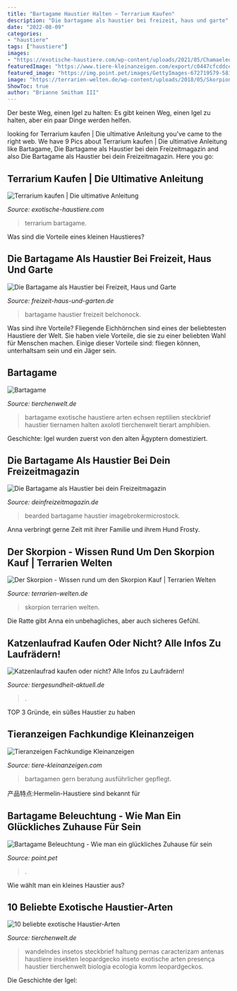 ```yaml
---
title: "Bartagame Haustier Halten ~ Terrarium Kaufen"
description: "Die bartagame als haustier bei freizeit, haus und garte"
date: "2022-08-09"
categories:
- "haustiere"
tags: ["haustiere"]
images:
- "https://exotische-haustiere.com/wp-content/uploads/2021/05/Chamaeleon-Terrarium2-1-194x275-1-1.jpg"
featuredImage: "https://www.tiere-kleinanzeigen.com/export/c0447cfcddcea02381646f2e529e8.jpg"
featured_image: "https://img.point.pet/images/GettyImages-672719579-58167cd43df78cc2e8d21b50.jpg"
image: "https://terrarien-welten.de/wp-content/uploads/2018/05/Skorpion-kaufen.jpg"
ShowToc: true
author: "Brianne Smitham III"
---
```



Der beste Weg, einen Igel zu halten: Es gibt keinen Weg, einen Igel zu halten, aber ein paar Dinge werden helfen.

	

		
looking for Terrarium kaufen | Die ultimative Anleitung you've came to the right web. We have 9 Pics about Terrarium kaufen | Die ultimative Anleitung like Bartagame, Die Bartagame als Haustier bei dein Freizeitmagazin and also Die Bartagame als Haustier bei dein Freizeitmagazin. Here you go:
		
    
## Terrarium Kaufen | Die Ultimative Anleitung

<img loading=lazy src="https://exotische-haustiere.com/wp-content/uploads/2021/05/Chamaeleon-Terrarium2-1-194x275-1-1.jpg" onerror="this.onerror=null;this.src='https://tse4.mm.bing.net/th?id=OIP.urbgyfykJ5Wn2IE4ll01ewAAAA&amp;pid=15.1';" alt="Terrarium kaufen | Die ultimative Anleitung">

_Source: exotische-haustiere.com_

>terrarium bartagame. 

	

Was sind die Vorteile eines kleinen Haustieres?

    
## Die Bartagame Als Haustier Bei Freizeit, Haus Und Garte

<img loading=lazy src="https://freizeit-haus-und-garten.de/artikel/763/763-1573670415-3.jpg" onerror="this.onerror=null;this.src='https://tse1.mm.bing.net/th?id=OIP.IqkE5xLmxiV7Mgb0nP3zfAHaEK&amp;pid=15.1';" alt="Die Bartagame als Haustier bei Freizeit, Haus und Garte">

_Source: freizeit-haus-und-garten.de_

>bartagame haustier freizeit belchonock. 

	

Was sind ihre Vorteile?
Fliegende Eichhörnchen sind eines der beliebtesten Haustiere der Welt. Sie haben viele Vorteile, die sie zu einer beliebten Wahl für Menschen machen. Einige dieser Vorteile sind: fliegen können, unterhaltsam sein und ein Jäger sein.

    
## Bartagame

<img loading=lazy src="https://www.tierchenwelt.de/images/stories/fotos/amphibien_reptilien/echsen/bartagame/bartagame_steckbrief_l.jpg" onerror="this.onerror=null;this.src='https://tse4.mm.bing.net/th?id=OIP.fWgbBtHPBdHXbNPAOrpFYAHaE8&amp;pid=15.1';" alt="Bartagame">

_Source: tierchenwelt.de_

>bartagame exotische haustiere arten echsen reptilien steckbrief haustier tiernamen halten axolotl tierchenwelt tierart amphibien. 

	

Geschichte: Igel wurden zuerst von den alten Ägyptern domestiziert.

    
## Die Bartagame Als Haustier Bei Dein Freizeitmagazin

<img loading=lazy src="https://deinfreizeitmagazin.de/artikel/763/763-1573670414-1.jpg" onerror="this.onerror=null;this.src='https://tse2.mm.bing.net/th?id=OIP.KKnjSJoLKfTHWjt4RmIqMgHaEK&amp;pid=15.1';" alt="Die Bartagame als Haustier bei dein Freizeitmagazin">

_Source: deinfreizeitmagazin.de_

>bearded bartagame haustier imagebrokermicrostock. 

	

Anna verbringt gerne Zeit mit ihrer Familie und ihrem Hund Frosty.

    
## Der Skorpion - Wissen Rund Um Den Skorpion Kauf | Terrarien Welten

<img loading=lazy src="https://terrarien-welten.de/wp-content/uploads/2018/05/Skorpion-kaufen.jpg" onerror="this.onerror=null;this.src='https://tse1.mm.bing.net/th?id=OIP.m2_JnVvQ5FZQwxCq8jqZGAHaEk&amp;pid=15.1';" alt="Der Skorpion - Wissen rund um den Skorpion Kauf | Terrarien Welten">

_Source: terrarien-welten.de_

>skorpion terrarien welten. 

	

Die Ratte gibt Anna ein unbehagliches, aber auch sicheres Gefühl.

    
## Katzenlaufrad Kaufen Oder Nicht? Alle Infos Zu Laufrädern!

<img loading=lazy src="https://www.tiergesundheit-aktuell.de/wp-content/uploads/2020/03/rabbit-3578422_1920-678x509.jpg" onerror="this.onerror=null;this.src='https://tse4.mm.bing.net/th?id=OIP.QAQF22ysZxo9STlj_-dYjQHaFj&amp;pid=15.1';" alt="Katzenlaufrad kaufen oder nicht? Alle Infos zu Laufrädern!">

_Source: tiergesundheit-aktuell.de_

>. 

	

TOP 3 Gründe, ein süßes Haustier zu haben

    
## Tieranzeigen Fachkundige Kleinanzeigen

<img loading=lazy src="https://www.tiere-kleinanzeigen.com/export/c0447cfcddcea02381646f2e529e8.jpg" onerror="this.onerror=null;this.src='https://tse1.mm.bing.net/th?id=OIP.-KwGVUBk355bNdyMRty9QQHaGF&amp;pid=15.1';" alt="Tieranzeigen Fachkundige Kleinanzeigen">

_Source: tiere-kleinanzeigen.com_

>bartagamen gern beratung ausführlicher gepflegt. 

	

产品特点:Hermelin-Haustiere sind bekannt für

    
## Bartagame Beleuchtung - Wie Man Ein Glückliches Zuhause Für Sein

<img loading=lazy src="https://img.point.pet/images/GettyImages-672719579-58167cd43df78cc2e8d21b50.jpg" onerror="this.onerror=null;this.src='https://tse4.mm.bing.net/th?id=OIP.Luu04qPTnBSz8L86CKCG2wHaFj&amp;pid=15.1';" alt="Bartagame Beleuchtung - Wie man ein glückliches Zuhause für sein">

_Source: point.pet_

>. 

	

Wie wählt man ein kleines Haustier aus?

    
## 10 Beliebte Exotische Haustier-Arten

<img loading=lazy src="https://www.tierchenwelt.de/images/stories/haustiere/insekten/resized/wandelndes_blatt_l_360x240.jpg" onerror="this.onerror=null;this.src='https://tse1.mm.bing.net/th?id=OIP.qG6qVm6CuZrDO2rNaJx8pwAAAA&amp;pid=15.1';" alt="10 beliebte exotische Haustier-Arten">

_Source: tierchenwelt.de_

>wandelndes insetos steckbrief haltung pernas caracterizam antenas haustiere insekten leopardgecko inseto exotische arten presença haustier tierchenwelt biologia ecologia komm leopardgeckos. 

	

Die Geschichte der Igel:

